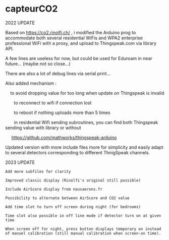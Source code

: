 # capteurCO2

2022 UPDATE
 
Based on https://co2.rinolfi.ch/ , i modified the Arduino prog to accommodate both several residential WiFis and WPA2 enterprise professional WiFi with a proxy, and upload to Thingspeak.com via library API.


A few lines are useless for now, but could be used for Eduroam in near future... (maybe not so close...)


There are also a lot of debug lines via serial print...


Also added mechanism :


    to avoid dropping value for too long when update on Thingspeak is invalid

  
    to reconnect to wifi if connection lost

  
    to reboot if nothing uploads more than 5 times

  
    in residential Wifi sending subroutines, you can find both Thingspeak sending value with library or without

    
https://github.com/mathworks/thingspeak-arduino

Updated version with more include files more for simplicity and easily adapt to several detectors corresponding to different ThnigSpeak channels.

2023 UPDATE

	Add more subfiles for clarity

	Improved classic display (Rinolfi's original still possible)

	Include AirScore display from nousaerons.fr

	Possibility to alternate between AirScore and CO2 value

	Add time slot to turn off screen during night (for bedrooms)

	Time slot also possible in off line mode if detector turn on at given time

	When screen off for night, press button displays temporary on instead of manuel calibration (still manual calibration when screen-on time).
